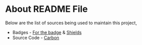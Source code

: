 # About README File

Below are the list of sources being used to maintain this project,

- Badges - [For the badge](https://forthebadge.com/) & [Shields](https://shields.io/)
- Source Code - [Carbon](carbon.now.sh)

